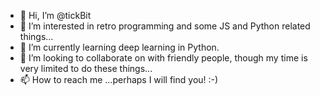 - 👋 Hi, I’m @tickBit
- 👀 I’m interested in retro programming and some JS and Python related things... 
- 🌱 I’m currently learning deep learning in Python.
- 💞️ I’m looking to collaborate on with friendly people, though my time is very limited to do these things...
- 📫 How to reach me ...perhaps I will find you! :-)

<!---
tickBit/tickBit is a ✨ special ✨ repository because its `README.md` (this file) appears on your GitHub profile.
You can click the Preview link to take a look at your changes.
--->

